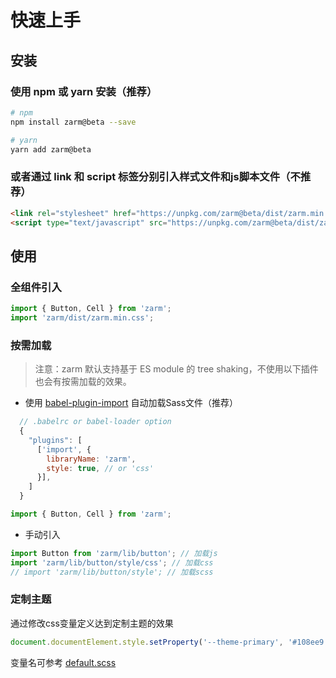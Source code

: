 # 快速上手

## 安装

### 使用 npm 或 yarn 安装（推荐）

```bash
# npm
npm install zarm@beta --save

# yarn
yarn add zarm@beta
```

### 或者通过 link 和 script 标签分别引入样式文件和js脚本文件（不推荐）

```html
<link rel="stylesheet" href="https://unpkg.com/zarm@beta/dist/zarm.min.css">
<script type="text/javascript" src="https://unpkg.com/zarm@beta/dist/zarm.min.js"></script>
```

## 使用

### 全组件引入

```js
import { Button, Cell } from 'zarm';
import 'zarm/dist/zarm.min.css';
```

### 按需加载

> 注意：zarm 默认支持基于 ES module 的 tree shaking，不使用以下插件也会有按需加载的效果。

- 使用 [babel-plugin-import](https://github.com/ant-design/babel-plugin-import) 自动加载Sass文件（推荐）

```js
  // .babelrc or babel-loader option
  {
    "plugins": [
      ['import', {
        libraryName: 'zarm',
        style: true, // or 'css'
      }],
    ]
  }
```

```js
import { Button, Cell } from 'zarm';
```

- 手动引入

```js
import Button from 'zarm/lib/button'; // 加载js
import 'zarm/lib/button/style/css'; // 加载css
// import 'zarm/lib/button/style'; // 加载scss
```

### 定制主题

通过修改css变量定义达到定制主题的效果

```js
document.documentElement.style.setProperty('--theme-primary', '#108ee9');
```

变量名可参考 [default.scss](https://github.com/ZhongAnTech/zarm/blob/dev/components/style/themes/default.scss)
